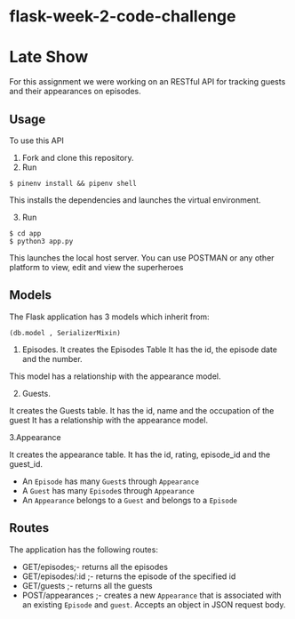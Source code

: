 # flask-week-2-code-challenge

# Late Show

For this assignment we were working on an RESTful API for tracking guests and their appearances on episodes.

## Usage

To use this API

1. Fork and clone this repository.
2. Run

```
$ pinenv install && pipenv shell
```

This installs the dependencies and launches the virtual environment.

3. Run

```
$ cd app
$ python3 app.py
```

This launches the local host server. You can use POSTMAN or any other platform to view, edit and view the superheroes

## Models

The Flask application has 3 models which inherit from:

```
(db.model , SerializerMixin)
```

1. Episodes.
   It creates the Episodes Table
   It has the id, the episode date and the number.

This model has a relationship with the appearance model.

2. Guests.

It creates the Guests table.
It has the id, name and the occupation of the guest
It has a relationship with the appearance model.

3.Appearance

It creates the appearance table. It has the id, rating, episode_id and the guest_id.

- An `Episode` has many `Guest`s through `Appearance`
- A `Guest` has many `Episode`s through `Appearance`
- An `Appearance` belongs to a `Guest` and belongs to a `Episode`

## Routes

The application has the following routes:

- GET/episodes;- returns all the episodes
- GET/episodes/:id ;- returns the episode of the specified id
- GET/guests ;- returns all the guests
- POST/appearances ;- creates a new `Appearance` that is associated with an existing `Episode` and `guest`. Accepts an object in JSON request body.
